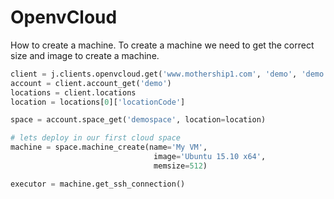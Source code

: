# OpenvCloud

How to create a machine.
To create a machine we need to get the correct size and image to create a machine.

```python
client = j.clients.openvcloud.get('www.mothership1.com', 'demo', 'demo')
account = client.account_get('demo')
locations = client.locations
location = locations[0]['locationCode']

space = account.space_get('demospace', location=location)

# lets deploy in our first cloud space
machine = space.machine_create(name='My VM',
                                image='Ubuntu 15.10 x64',
                                memsize=512)

executor = machine.get_ssh_connection()

```
